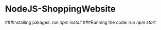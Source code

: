# NodeJS-ShoppingWebsite


###Installing pakages: run *npm install*
###Running the code: run *npm start*
